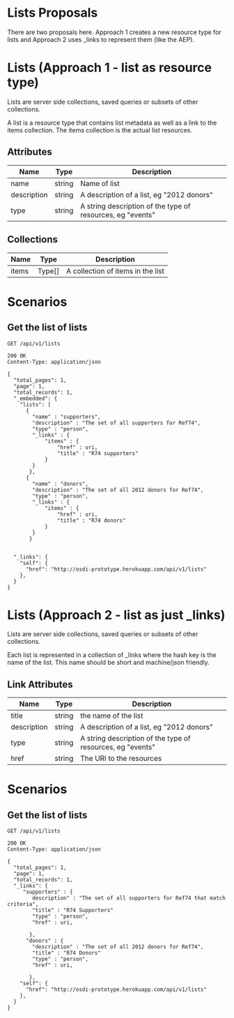 # Lists Proposals
There are two proposals here.  Approach 1 creates a new resource type for lists and Approach 2 uses _links to represent them (like the AEP).

# Lists (Approach 1 - list as resource type)
Lists are server side collections, saved queries or subsets of other collections.  

A list is a resource type that contains list metadata as well as a link to the items collection.  The items collection is the actual list resources.

## Attributes

| Name          | Type      | Description
|-----------    |-----------|--------------
|name		    |string     |Name of list
|description	|string		|A description of a list, eg "2012 donors"
|type	        |string     |A string description of the type of resources, eg "events"



## Collections
| Name          | Type      | Description
|-----------    |-----------|--------------
| items			| Type[]	|A collection of items in the list 

# Scenarios
## Get the list of lists

    GET /api/v1/lists

    200 OK
    Content-Type: application/json

    {
      "total_pages": 1,
      "page": 1,
      "total_records": 1,
      "_embedded": {
        "lists": [
          {
			"name" : "supporters",
			"description" : "The set of all supporters for Ref74",
			"type" : "person",
			"_links" : {
				"items" : {
					"href" : uri,
					"title" : "R74 supporters"
				}
			}
		   },
          {
			"name" : "donors",
			"description" : "The set of all 2012 donors for Ref74",
			"type" : "person",
			"_links" : {
				"items" : {
					"href" : uri,
					"title" : "R74 donors"
				}
			}
		   }


      "_links": {
        "self": {
          "href": "http://osdi-prototype.herokuapp.com/api/v1/lists"
        },
      }
    }


# Lists (Approach 2 - list as just _links)
Lists are server side collections, saved queries or subsets of other collections.  

Each list is represented in a collection of _links where the hash key is the name of the list.  This name should be short and machine/json friendly.

## Link Attributes

| Name          | Type      | Description
|-----------    |-----------|--------------
|title			| string	| the name of the list
|description	|string		|A description of a list, eg "2012 donors"
|type	        |string     |A string description of the type of resources, eg "events"
| href			|string		|The URI to the resources


# Scenarios
## Get the list of lists

    GET /api/v1/lists

    200 OK
    Content-Type: application/json

    {
      "total_pages": 1,
      "page": 1,
      "total_records": 1,
      "_links": {
         "supporters" : {
			description" : "The set of all supporters for Ref74 that match criteria",
			"title" : "R74 Supporters"
			"type" : "person",
			"href" : uri,
				
		   },
		  "donors" : {
			"description" : "The set of all 2012 donors for Ref74",
			"title" : "R74 Donors"
			"type" : "person",
			"href" : uri,
				
		   },
        "self": {
          "href": "http://osdi-prototype.herokuapp.com/api/v1/lists"
        },
      }
    }